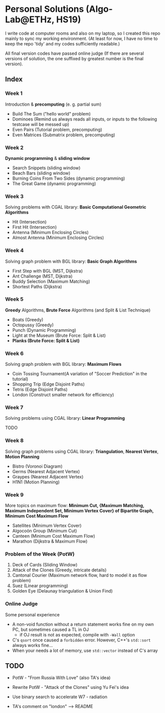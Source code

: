 # Personal Solutions (Algo-Lab@ETHz, HS19)

I write code at computer rooms and also on my laptop, so I created this repo mainly to sync my working environment. (At least for now, I have no time to keep the repo 'tidy' and my codes sufficiently readable.)

All final version codes have passed online judge (If there are several versions of solution, the one suffixed by greatest number is the final version).



## Index

### Week 1

Introduction & **precomputing** (e. g. partial sum)

- Build The Sum ("hello world" problem)
- Dominoes (Remind us always reads all inputs, or inputs to the following testcase will be messed up)
- Even Pairs (Tutorial problem, precomputing)
- Even Matrices (Submatrix problem, precomputing)



### Week 2

**Dynamic programming** & **sliding window**

- Search Snippets (sliding window)
- Beach Bars (sliding window)
- Burning Coins From Two Sides (dynamic programming)
- The Great Game (dynamic programming)



### Week 3

Solving problems with CGAL library: **Basic Computational Geometric Algorithms**

- Hit (Intersection)
- First Hit (Intersection)
- Antenna (Minimum Enclosing Circles)
- Almost Antenna (Minimum Enclosing Circles)



### Week 4

Solving graph problem with BGL library: **Basic Graph Algorithms**

- First Step with BGL (MST, Dijkstra)
- Ant Challenge (MST, Dijkstra)
- Buddy Selection (Maximum Matching)
- Shortest Paths (Dijkstra)



### Week 5

**Greedy** Algorithms, **Brute Force** Algorithms (and Split & List Technique)

- Boats (Greedy)
- Octopussy (Greedy)
- Punch (Dynamic Programming)
- Light at the Museum  (Brute Force: Split & List)
- **Planks (Brute Force: Split & List)**



### Week 6

Solving graph problem with BGL library: **Maximum Flows**

- Coin Tossing Tournament(A variation of "Soccer Prediction" in the tutorial)
- Shopping Trip (Edge Disjoint Paths)
- Tetris (Edge Disjoint Paths)
- London (Construct smaller network for efficiency)



### Week 7

Solving problems using CGAL library: **Linear Programming**

TODO



### Week 8

Solving graph problems using CGAL library: **Triangulation**, **Nearest Vertex**, **Motion Planning**

- Bistro (Voronoi Diagram)
- Germs (Nearest Adjacent Vertex)
- Graypes (Nearest Adjacent Vertex)
- H1N1 (Motion Planning)



### Week 9

More topics on maximum flow: **Minimum Cut, {Maximum Matching, Maximum Independent Set, Minimum Vertex Cover} of Bipartite Graph,  Minimum Cost Maximum Flow**

- Satellites (Minimum Vertex Cover)
- Algocoön Group (Minimum Cut)
- Canteen (Minimum Cost Maximum Flow)
- Marathon (Dijkstra & Maximum Flow)



### Problem of the Week (PotW)

1.  Deck of Cards (Sliding Window)
2. Attack of the Clones (Greedy, intricate details)
3.  Cantonal Courier (Maximum network flow, hard to model it as flow problem)
4.  Suez (Linear programming)
5.  Golden Eye (Delaunay triangulation & Union Find)



### Online Judge

Some personal experience

- A non-void function without a return statement works fine on my own PC, but sometimes caused a TL in OJ
  - if OJ result is not as expected, compile with `-Wall` option
- C's `qsort` once caused a `forbidden` error. However, C++'s `std::sort` always works fine...
- When your needs a lot of memory, use `std::vector` instead of C's array



## TODO

- PotW - "From Russia With Love" (also TA's idea)

- Rewrite PotW - "Attack of the Clones" using Yu Fei's idea
- Use binary search to accelerate W7 - radiation
- TA's comment on "london" --> README